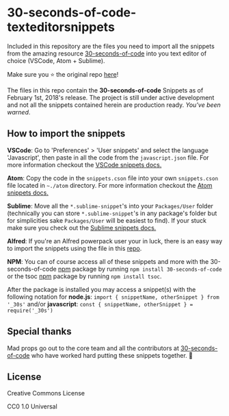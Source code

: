 # 30-seconds-of-code-texteditorsnippets

Included in this repository are the files you need to import all the snippets from the amazing resource [30-seconds-of-code](https://30secondsofcode.org/) into you text editor of choice (VSCode, Atom + Sublime).

Make sure you ⭐️ the original repo [here](https://github.com/Chalarangelo/30-seconds-of-code)!

The files in this repo contain the **30-seconds-of-code** Snippets as of February 1st, 2018's release. The project is still under active development and not all the snippets contained herein are production ready. *You've been warned*.

## How to import the snippets

**VSCode**: Go to 'Preferences' > 'User snippets' and select the language 'Javascript', then paste in all the code from the `javascript.json` file. For more information checkout the [VSCode snippets docs.](https://code.visualstudio.com/docs/editor/userdefinedsnippets)

**Atom**: Copy the code in the `snippets.cson` file into your own `snippets.cson` file located in `~./atom` directory. For more information checkout the [Atom snippets docs.](http://flight-manual.atom.io/using-atom/sections/snippets/)

**Sublime**: Move all the `*.sublime-snippet`'s into your `Packages/User` folder (technically you can store `*.sublime-snippet`'s in any package's folder but for simplicities sake `Packages/User` will be easiest to find). If your stuck make sure you check out the [Sublime snippets docs.](http://docs.sublimetext.info/en/latest/extensibility/snippets.html)

**Alfred**: If you're an Alfred powerpack user your in luck, there is an easy way to import the snippets using the file in this [repo](https://github.com/lslvxy/30-seconds-of-code-alfredsnippets).

**NPM**: You can of course access all of these snippets and more with the 30-seconds-of-code [npm](https://www.npmjs.com/package/30-seconds-of-code) package by running `npm install 30-seconds-of-code` or the tsoc [npm](https://www.npmjs.com/package/tsoc) package by running `npm install tsoc`.

After the package is installed you may access a snippet(s) with the following notation for **node.js**: `import { snippetName, otherSnippet } from '_30s'` and/or **javascript**: `const { snippetName, otherSnippet } = require('_30s')`

## Special thanks

Mad props go out to the core team and all the contributors at [30-seconds-of-code](https://github.com/Chalarangelo/30-seconds-of-code) who have worked hard putting these snippets together. 🙏

## License

Creative Commons License

CC0 1.0 Universal